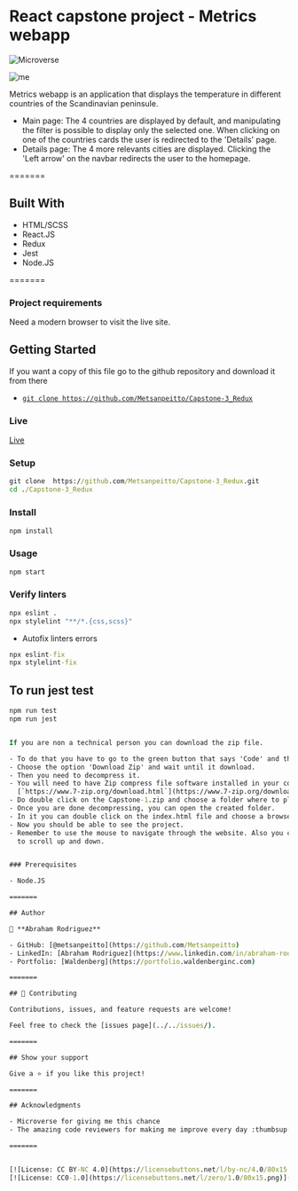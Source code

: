 # React capstone project - Metrics webapp

![Microverse](https://img.shields.io/badge/Microverse-blueviolet)

![me](https://github.com/Metsanpeitto/Capstone-3_Redux/blob/feature-testing/screenshot.gif)

Metrics webapp is an application that displays the temperature in different countries of the Scandinavian peninsule.
- Main page: The 4 countries are displayed by default, and manipulating the filter is possible to display only the
selected one. When clicking on one of the countries cards the user is redirected to the 'Details' page.
- Details page: The 4 more relevants cities are displayed. Clicking the 'Left arrow' on the navbar redirects the user
to the homepage.

=======

## Built With 

- HTML/SCSS
- React.JS
- Redux
- Jest
- Node.JS

=======

### Project requirements

Need a modern browser to visit the live site.


## Getting Started

If you want a copy of this file go to the github repository and download it from there

- [`git clone https://github.com/Metsanpeitto/Capstone-3_Redux`](https://github.com/Metsanpeitto/Capstone-3_Redux)


### Live

[Live](https://metsanpeitto.github.io/Capstone-3_Redux/#/)


### Setup

```cmd
git clone  https://github.com/Metsanpeitto/Capstone-3_Redux.git
cd ./Capstone-3_Redux
```


### Install

```cmd
npm install
```

### Usage

```cmd
npm start
```

### Verify linters

```cmd
npx eslint .
npx stylelint "**/*.{css,scss}"
```
- Autofix linters errors

```cmd
npx eslint-fix
npx stylelint-fix
```

## To run jest test
```cmd
npm run test
npm run jest


If you are non a technical person you can download the zip file.

- To do that you have to go to the green button that says 'Code' and then press on it.
- Choose the option 'Download Zip' and wait until it download.
- Then you need to decompress it.
- You will need to have Zip compress file software installed in your computer. If you don't have it you can download it from here
  [`https://www.7-zip.org/download.html`](https://www.7-zip.org/download.html)
- Do double click on the Capstone-1.zip and choose a folder where to place all teh decompressed files.
- Once you are done decompressing, you can open the created folder.
- In it you can double click on the index.html file and choose a browser to open it (For example google Chrome Browser).
- Now you should be able to see the project.
- Remember to use the mouse to navigate through the website. Also you can use the keys 'arrow up' and 'arrow down' of your keyboard
  to scroll up and down.


### Prerequisites

- Node.JS

=======

## Author

👤 **Abraham Rodriguez**

- GitHub: [@metsanpeitto](https://github.com/Metsanpeitto)
- LinkedIn: [Abraham Rodriguez](https://www.linkedin.com/in/abraham-rodriguez-3283a319a/)
- Portfolio: [Waldenberg](https://portfolio.waldenberginc.com)

=======

## 🤝 Contributing

Contributions, issues, and feature requests are welcome!

Feel free to check the [issues page](../../issues/).

=======

## Show your support

Give a ⭐️ if you like this project!

=======

## Acknowledgments

- Microverse for giving me this chance
- The amazing code reviewers for making me improve every day :thumbsup:

=======


[![License: CC BY-NC 4.0](https://licensebuttons.net/l/by-nc/4.0/80x15.png)](https://creativecommons.org/licenses/by-nc/4.0/)
[![License: CC0-1.0](https://licensebuttons.net/l/zero/1.0/80x15.png)](http://creativecommons.org/publicdomain/zero/1.0/)


